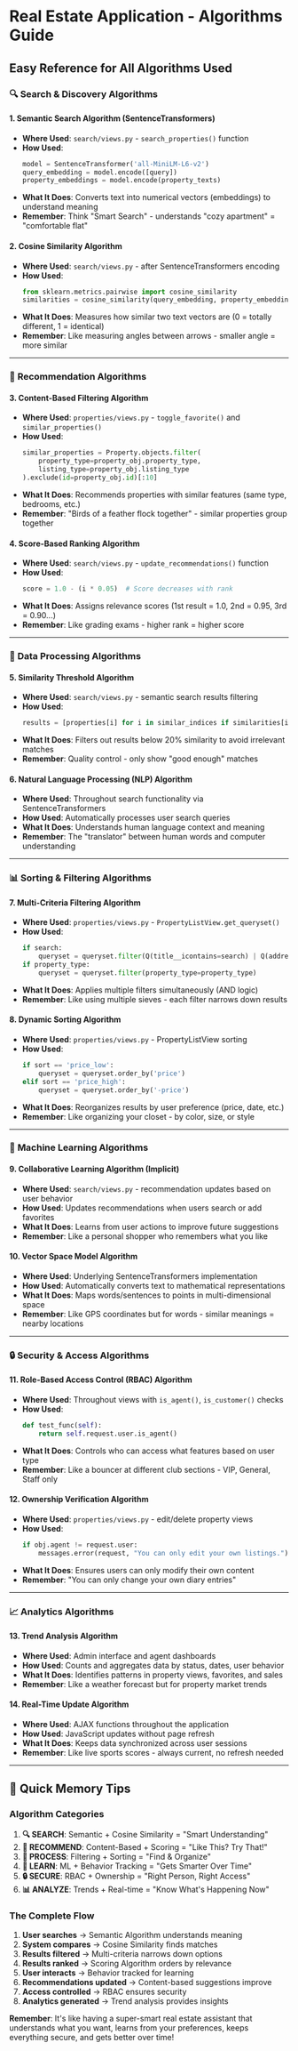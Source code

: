 # Real Estate Application - Algorithms Guide
## Easy Reference for All Algorithms Used

### 🔍 **Search & Discovery Algorithms**

#### **1. Semantic Search Algorithm (SentenceTransformers)**
- **Where Used**: `search/views.py` - `search_properties()` function
- **How Used**: 
  ```python
  model = SentenceTransformer('all-MiniLM-L6-v2')
  query_embedding = model.encode([query])
  property_embeddings = model.encode(property_texts)
  ```
- **What It Does**: Converts text into numerical vectors (embeddings) to understand meaning
- **Remember**: Think "Smart Search" - understands "cozy apartment" = "comfortable flat"

#### **2. Cosine Similarity Algorithm**
- **Where Used**: `search/views.py` - after SentenceTransformers encoding
- **How Used**: 
  ```python
  from sklearn.metrics.pairwise import cosine_similarity
  similarities = cosine_similarity(query_embedding, property_embeddings)[0]
  ```
- **What It Does**: Measures how similar two text vectors are (0 = totally different, 1 = identical)
- **Remember**: Like measuring angles between arrows - smaller angle = more similar

---

### 🎯 **Recommendation Algorithms**

#### **3. Content-Based Filtering Algorithm**
- **Where Used**: `properties/views.py` - `toggle_favorite()` and `similar_properties()`
- **How Used**: 
  ```python
  similar_properties = Property.objects.filter(
      property_type=property_obj.property_type,
      listing_type=property_obj.listing_type
  ).exclude(id=property_obj.id)[:10]
  ```
- **What It Does**: Recommends properties with similar features (same type, bedrooms, etc.)
- **Remember**: "Birds of a feather flock together" - similar properties group together

#### **4. Score-Based Ranking Algorithm**
- **Where Used**: `search/views.py` - `update_recommendations()` function
- **How Used**: 
  ```python
  score = 1.0 - (i * 0.05)  # Score decreases with rank
  ```
- **What It Does**: Assigns relevance scores (1st result = 1.0, 2nd = 0.95, 3rd = 0.90...)
- **Remember**: Like grading exams - higher rank = higher score

---

### 🔄 **Data Processing Algorithms**

#### **5. Similarity Threshold Algorithm**
- **Where Used**: `search/views.py` - semantic search results filtering
- **How Used**: 
  ```python
  results = [properties[i] for i in similar_indices if similarities[i] > 0.2]
  ```
- **What It Does**: Filters out results below 20% similarity to avoid irrelevant matches
- **Remember**: Quality control - only show "good enough" matches

#### **6. Natural Language Processing (NLP) Algorithm**
- **Where Used**: Throughout search functionality via SentenceTransformers
- **How Used**: Automatically processes user search queries
- **What It Does**: Understands human language context and meaning
- **Remember**: The "translator" between human words and computer understanding

---

### 📊 **Sorting & Filtering Algorithms**

#### **7. Multi-Criteria Filtering Algorithm**
- **Where Used**: `properties/views.py` - `PropertyListView.get_queryset()`
- **How Used**: 
  ```python
  if search:
      queryset = queryset.filter(Q(title__icontains=search) | Q(address__icontains=search))
  if property_type:
      queryset = queryset.filter(property_type=property_type)
  ```
- **What It Does**: Applies multiple filters simultaneously (AND logic)
- **Remember**: Like using multiple sieves - each filter narrows down results

#### **8. Dynamic Sorting Algorithm**
- **Where Used**: `properties/views.py` - PropertyListView sorting
- **How Used**: 
  ```python
  if sort == 'price_low':
      queryset = queryset.order_by('price')
  elif sort == 'price_high':
      queryset = queryset.order_by('-price')
  ```
- **What It Does**: Reorganizes results by user preference (price, date, etc.)
- **Remember**: Like organizing your closet - by color, size, or style

---

### 🧠 **Machine Learning Algorithms**

#### **9. Collaborative Learning Algorithm (Implicit)**
- **Where Used**: `search/views.py` - recommendation updates based on user behavior
- **How Used**: Updates recommendations when users search or add favorites
- **What It Does**: Learns from user actions to improve future suggestions
- **Remember**: Like a personal shopper who remembers what you like

#### **10. Vector Space Model Algorithm**
- **Where Used**: Underlying SentenceTransformers implementation
- **How Used**: Automatically converts text to mathematical representations
- **What It Does**: Maps words/sentences to points in multi-dimensional space
- **Remember**: Like GPS coordinates but for words - similar meanings = nearby locations

---

### 🔒 **Security & Access Algorithms**

#### **11. Role-Based Access Control (RBAC) Algorithm**
- **Where Used**: Throughout views with `is_agent()`, `is_customer()` checks
- **How Used**: 
  ```python
  def test_func(self):
      return self.request.user.is_agent()
  ```
- **What It Does**: Controls who can access what features based on user type
- **Remember**: Like a bouncer at different club sections - VIP, General, Staff only

#### **12. Ownership Verification Algorithm**
- **Where Used**: `properties/views.py` - edit/delete property views
- **How Used**: 
  ```python
  if obj.agent != request.user:
      messages.error(request, "You can only edit your own listings.")
  ```
- **What It Does**: Ensures users can only modify their own content
- **Remember**: "You can only change your own diary entries"

---

### 📈 **Analytics Algorithms**

#### **13. Trend Analysis Algorithm**
- **Where Used**: Admin interface and agent dashboards
- **How Used**: Counts and aggregates data by status, dates, user behavior
- **What It Does**: Identifies patterns in property views, favorites, and sales
- **Remember**: Like a weather forecast but for property market trends

#### **14. Real-Time Update Algorithm**
- **Where Used**: AJAX functions throughout the application
- **How Used**: JavaScript updates without page refresh
- **What It Does**: Keeps data synchronized across user sessions
- **Remember**: Like live sports scores - always current, no refresh needed

---

## 🎯 **Quick Memory Tips**

### **Algorithm Categories**
1. **🔍 SEARCH**: Semantic + Cosine Similarity = "Smart Understanding"
2. **🎯 RECOMMEND**: Content-Based + Scoring = "Like This? Try That!"
3. **🔄 PROCESS**: Filtering + Sorting = "Find & Organize" 
4. **🧠 LEARN**: ML + Behavior Tracking = "Gets Smarter Over Time"
5. **🔒 SECURE**: RBAC + Ownership = "Right Person, Right Access"
6. **📊 ANALYZE**: Trends + Real-time = "Know What's Happening Now"

### **The Complete Flow**
1. **User searches** → Semantic Algorithm understands meaning
2. **System compares** → Cosine Similarity finds matches  
3. **Results filtered** → Multi-criteria narrows down options
4. **Results ranked** → Scoring Algorithm orders by relevance
5. **User interacts** → Behavior tracked for learning
6. **Recommendations updated** → Content-based suggestions improve
7. **Access controlled** → RBAC ensures security
8. **Analytics generated** → Trend analysis provides insights

**Remember**: It's like having a super-smart real estate assistant that understands what you want, learns from your preferences, keeps everything secure, and gets better over time!
